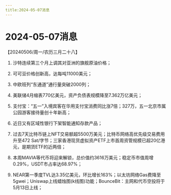 ```yaml
---
title:2024-05-07消息
---
```

# 2024-05-07消息
【20240506/周一/农历三月二十八】

1. 沙特连续第三个月上调其对亚洲的旗舰原油价格；

2. 可可豆价格创新高，达每吨11000美元；

3. 中欧班列“东通道”通行量突破2000列；

4. 美联储4月缩表770亿美元，资产负债表规模降至7.362万亿美元；

5. 支付宝：“五一”入境宾客在华用支付宝消费同比涨7倍；327万，五一北京市属公园游客接待量创十年新高；

6. 近日又有区域性银行下架智能通知存款产品；

7. 过去7天比特币链上NFT交易额超5500万美元；比特币网络高优先级交易费用升至472 Sat/字节；三家香港现货虚拟资产ETF上市首周资管规模已超20亿港元，是期货ETF的近两倍；

8. 本周MAVIA等代币将迎来解锁，总价值约3616万美元；稳定币市值周增0.29%，USDT市占率达68.97%；

9. NEAR第一季度TVL达3.35亿美元，环比增长163%；以太坊网络Gas费降至5gwei；Uniswap上线蜡烛图(k线图)功能；BounceBit：主网和代币空投将于5月13日上线；
